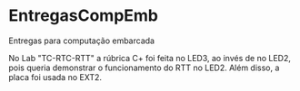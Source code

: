 # EntregasCompEmb
Entregas para computação embarcada


No Lab "TC-RTC-RTT" a rúbrica C+ foi feita no LED3, ao invés de no LED2, pois queria demonstrar o funcionamento do RTT no LED2.
Além disso, a placa foi usada no EXT2.
